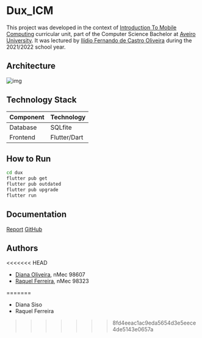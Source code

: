 # Dux_ICM

This project was developed in the context of [Introduction To Mobile Computing](https://www.ua.pt/en/uc/9785) curricular unit, part of the Computer Science Bachelor at [Aveiro University](https://www.ua.pt/). It was lectured by [Ilídio Fernando de Castro Oliveira](https://www.ua.pt/en/p/10318398) during the 2021/2022 school year.

## Architecture

![img](https://lh4.googleusercontent.com/J7HPrDKux9m8DirDBHIzuR3fIWmebZ4BMYHJH30jANmlEL1biwA2XoWBc_O4WuTTC3csiBfDsZu3lDqNuHaUke0j1xUKe79sAxDZuBMyROadubA4JjycJWlGKyA-ET-l9yK4iCEukSN2QTd6Hw)

## Technology Stack

| **Component** | **Technology** |
| ------------- | -------------- |
| Database      | SQLfite        |
| Frontend      | Flutter/Dart   |

## How to Run

```bash
cd dux
flutter pub get
flutter pub outdated
flutter pub upgrade
flutter run
```

## Documentation

[Report](https://docs.google.com/document/d/1Xa8pOzU8TKYADdRaDtC-X-2Px2ZNZyHQUL8VTidxDQA/edit?usp=sharing)
[GitHub](https://github.com/Raqsf/Dux_ICM)

## Authors
<<<<<<< HEAD

- [Diana Oliveira](https://github.com/DianaSiso), nMec 98607
- [Raquel Ferreira](https://github.com/Raqsf/), nMec 98323

=======
- Diana Siso
- Raquel Ferreira
>>>>>>> 8fd4eeac1ac9eda5654d3e5eece4de5143e0657a
